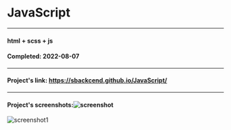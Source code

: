 # JavaScript

---

#### html + scss + js
#### Completed: 2022-08-07

---

#### Project's link: https://sbackcend.github.io/JavaScript/

---

#### Project's screenshots:![screenshot](https://user-images.githubusercontent.com/107551364/183308375-faf81417-6816-42d6-ba5e-061ed386c44a.png)

![screenshot1](https://user-images.githubusercontent.com/107551364/183308379-b9fc59d2-11f7-4818-8177-9a94d3726854.png)



